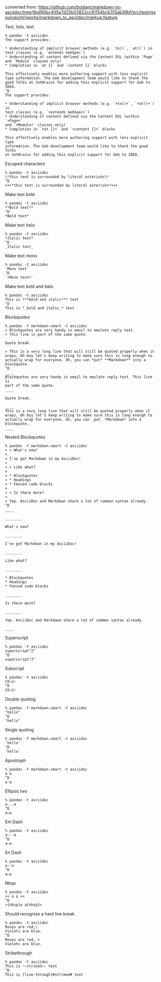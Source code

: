 converted from: <https://github.com/bodiam/markdown-to-asciidoc/tree/9bd90bc405a7d25b03822cc91154bcb315ab39bf/src/test/resources/nl/jworks/markdown_to_asciidoc/markup.feature>

Text, lists, text

```
% pandoc -t asciidoc
The support provides:

* Understanding of implicit browser methods (e.g. `to()`, `at()`) in test classes (e.g. `extends GebSpec`)
* Understanding of content defined via the Content DSL (within `Page` and `Module` classes only)
* Completion in `at {}` and `content {}` blocks

This effectively enables more authoring support with less explicit type information. The Geb development team would like to thank the good folks at JetBrains for adding this explicit support for Geb to IDEA.
^D
The support provides:

* Understanding of implicit browser methods (e.g. `+to()+`, `+at()+`) in
test classes (e.g. `+extends GebSpec+`)
* Understanding of content defined via the Content DSL (within `+Page+`
and `+Module+` classes only)
* Completion in `+at {}+` and `+content {}+` blocks

This effectively enables more authoring support with less explicit type
information. The Geb development team would like to thank the good folks
at JetBrains for adding this explicit support for Geb to IDEA.
```


Escaped characters

```
% pandoc -t asciidoc
\*this text is surrounded by literal asterisks\*
^D
+++*this text is surrounded by literal asterisks*+++
```


Make text bold

```
% pandoc -t asciidoc
**Bold text**
^D
*Bold text*
```


Make text italic

```
% pandoc -t asciidoc
*Italic text*
^D
_Italic text_
```


Make text mono

```
% pandoc -t asciidoc
`Mono text`
^D
`+Mono text+`
```


Make text bold and italic

```
% pandoc -t asciidoc
This is ***bold and italic*** text
^D
This is *_bold and italic_* text
```


Blockquotes

```
% pandoc -f markdown-smart -t asciidoc
> Blockquotes are very handy in email to emulate reply text.
> This line is part of the same quote.

Quote break.

> This is a very long line that will still be quoted properly when it wraps. Oh boy let's keep writing to make sure this is long enough to actually wrap for everyone. Oh, you can *put* **Markdown** into a blockquote.
^D
____
Blockquotes are very handy in email to emulate reply text. This line is
part of the same quote.
____

Quote break.

____
This is a very long line that will still be quoted properly when it
wraps. Oh boy let's keep writing to make sure this is long enough to
actually wrap for everyone. Oh, you can _put_ *Markdown* into a
blockquote.
____
```


Nested Blockquotes

```
% pandoc -f markdown-smart -t asciidoc
> > What's new?
>
> I've got Markdown in my AsciiDoc!
>
> > Like what?
>
> * Blockquotes
> * Headings
> * Fenced code blocks
>
> > Is there more?
>
> Yep. AsciiDoc and Markdown share a lot of common syntax already.
^D
____

________

What's new?

________

I've got Markdown in my AsciiDoc!

________

Like what?

________

* Blockquotes
* Headings
* Fenced code blocks

________

Is there more?

________

Yep. AsciiDoc and Markdown share a lot of common syntax already.

____
```


Superscript

```
% pandoc -t asciidoc
superscript^2^
^D
superscript^2^
```


Subscript

```
% pandoc -t asciidoc
CO~2~
^D
CO~2~
```



Double quoting

```
% pandoc -f markdown-smart -t asciidoc
"hello"
^D
"hello"
```


Single quoting

```
% pandoc -f markdown-smart -t asciidoc
'hello'
^D
'hello'
```


Apostroph

```
% pandoc -f markdown-smart -t asciidoc
a'a
^D
a'a
```


Ellipsis two

```
% pandoc -t asciidoc
a...a
^D
a…a
```


Em Dash

```
% pandoc -t asciidoc
a---a
^D
a—a
```


En Dash

```
% pandoc -t asciidoc
a--a
^D
a–a
```


Nbsp

```
% pandoc -t asciidoc
<< a a >>
^D
«{nbsp}a a{nbsp}»
```


Should recognize a hard line break

```
% pandoc -t asciidoc
Roses are red,\
Violets are blue.
^D
Roses are red, +
Violets are blue.
```


Strikethrough

```
% pandoc -t asciidoc
This is ~~striked~~ text
^D
This is [line-through]#striked# text
```


